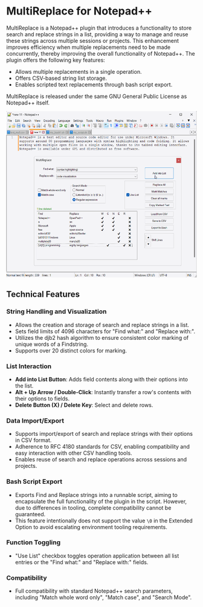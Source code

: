 # MultiReplace for Notepad++

MultiReplace is a Notepad++ plugin that introduces a functionality to store search and replace strings in a list, providing a way to manage and reuse these strings across multiple sessions or projects. This enhancement improves efficiency when multiple replacements need to be made concurrently, thereby improving the overall functionality of Notepad++. The plugin offers the following key features:

- Allows multiple replacements in a single operation.
- Offers CSV-based string list storage.
- Enables scripted text replacements through bash script export.

MultiReplace is released under the same GNU General Public License as Notepad++ itself.

<img src="./NppMultiReplace.gif" alt="MultiReplace Screenshot" width="540" height="440">

## Technical Features

### String Handling and Visualization
- Allows the creation and storage of search and replace strings in a list.
- Sets field limits of 4096 characters for "Find what:" and "Replace with:".
- Utilizes the djb2 hash algorithm to ensure consistent color marking of unique words of a Findstring.
- Supports over 20 distinct colors for marking.

### List Interaction
- **Add into List Button**: Adds field contents along with their options into the list.
- **Alt + Up Arrow / Double-Click**: Instantly transfer a row's contents with their options to fields.
- **Delete Button (X) / Delete Key**: Select and delete rows.

### Data Import/Export
- Supports import/export of search and replace strings with their options in CSV format.
- Adherence to RFC 4180 standards for CSV, enabling compatibility and easy interaction with other CSV handling tools.
- Enables reuse of search and replace operations across sessions and projects.

### Bash Script Export
- Exports Find and Replace strings into a runnable script, aiming to encapsulate the full functionality of the plugin in the script. However, due to differences in tooling, complete compatibility cannot be guaranteed.
- This feature intentionally does not support the value `\0` in the Extended Option to avoid escalating environment tooling requirements.

### Function Toggling
- "Use List" checkbox toggles operation application between all list entries or the "Find what:" and "Replace with:" fields.

### Compatibility
- Full compatibility with standard Notepad++ search parameters, including "Match whole word only", "Match case", and "Search Mode".

